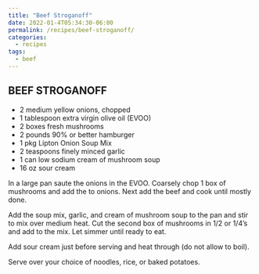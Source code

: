 ```yaml
---
title: "Beef Stroganoff"
date: 2022-01-4T05:34:30-06:00
permalink: /recipes/beef-stroganoff/
categories:
  - recipes
tags:
  - beef
---
```

## BEEF STROGANOFF
- 2 medium yellow onions, chopped
- 1 tablespoon extra virgin olive oil (EVOO)
- 2 boxes fresh mushrooms
- 2 pounds 90% or better hamburger
- 1 pkg Lipton Onion Soup Mix
- 2 teaspoons finely minced garlic
- 1 can low sodium cream of mushroom soup
- 16 oz sour cream  

In a large pan saute the onions in the EVOO. Coarsely chop 1 box of mushrooms and add the to onions. Next add the beef and cook until mostly done.

Add the soup mix, garlic, and cream of mushroom soup to the pan and stir to mix over medium heat. Cut the second box of mushrooms in 1/2 or 1/4’s and add to the mix. Let simmer until ready to eat.

Add sour cream just before serving and heat through (do not allow to boil).

Serve over your choice of noodles, rice, or baked potatoes.
